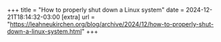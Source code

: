 +++
title = "How to properly shut down a Linux system"
date = 2024-12-21T18:14:32-03:00
[extra]
url = "https://leahneukirchen.org/blog/archive/2024/12/how-to-properly-shut-down-a-linux-system.html"
+++
